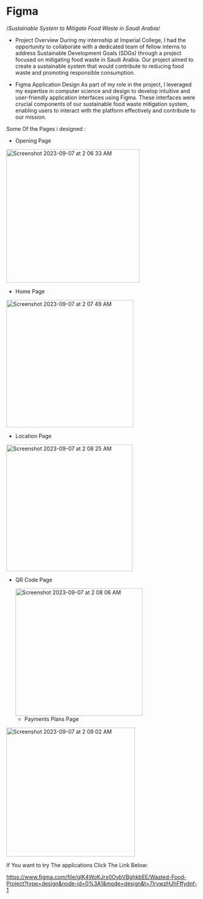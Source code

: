 # Figma

/*Sustainable System to Mitigate Food Waste in Saudi Arabia*/

* Project Overview
During my internship at Imperial College, I had the opportunity to collaborate with a dedicated team of fellow interns to address Sustainable Development Goals (SDGs) through a project focused on mitigating food waste in Saudi Arabia. Our project aimed to create a sustainable system that would contribute to reducing food waste and promoting responsible consumption.

* Figma Application Design
As part of my role in the project, I leveraged my expertise in computer science and design to develop intuitive and user-friendly application interfaces using Figma. These interfaces were crucial components of our sustainable food waste mitigation system, enabling users to interact with the platform effectively and contribute to our mission.

Some Of the Pages i designed :

* Opening Page 

<img width="349" alt="Screenshot 2023-09-07 at 2 06 33 AM" src="https://github.com/Naser-Fahad-Aldawood/Figma/assets/144070149/a712329d-c995-4a6a-bd0c-0ba7eaa387a3">

* Home Page 

<img width="333" alt="Screenshot 2023-09-07 at 2 07 49 AM" src="https://github.com/Naser-Fahad-Aldawood/Figma/assets/144070149/a185351a-3d42-4609-8c9b-9cfabc0b439b">

* Location Page
  
<img width="331" alt="Screenshot 2023-09-07 at 2 08 25 AM" src="https://github.com/Naser-Fahad-Aldawood/Figma/assets/144070149/9dae4f55-88a7-41b7-a8ea-3f27d41dfe4a">

* QR Code Page
  
  <img width="333" alt="Screenshot 2023-09-07 at 2 08 06 AM" src="https://github.com/Naser-Fahad-Aldawood/Figma/assets/144070149/02076aec-5df0-45f5-a6cc-68f2c2478374">

  *  Payments Plans Page
  
 <img width="337" alt="Screenshot 2023-09-07 at 2 09 02 AM" src="https://github.com/Naser-Fahad-Aldawood/Figma/assets/144070149/35e25c53-c9c7-43bb-b1ab-2b4a28e73d3d">


If You want to try The applications Click The Link Below:

https://www.figma.com/file/gIK4WoKJrx0OvbVBghkbEE/Wasted-Food-Project?type=design&node-id=0%3A1&mode=design&t=7lrvwzHJhFffydnf-1
